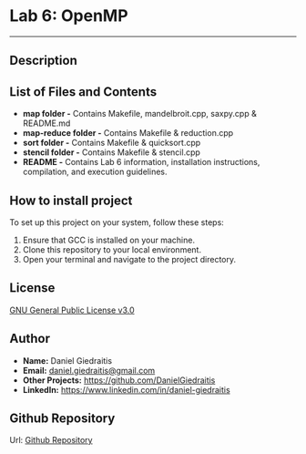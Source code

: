 # Lab 6: OpenMP

---

## Description
 

## List of Files and Contents
- **map folder -** Contains Makefile, mandelbroit.cpp, saxpy.cpp & README.md
- **map-reduce folder -** Contains Makefile & reduction.cpp
- **sort folder -** Contains Makefile & quicksort.cpp
- **stencil folder -** Contains Makefile & stencil.cpp
- **README -** Contains Lab 6 information, installation instructions, compilation, and execution guidelines.

## How to install project
To set up this project on your system, follow these steps:

1. Ensure that GCC is installed on your machine.
2. Clone this repository to your local environment.
3. Open your terminal and navigate to the project directory.

## License
[GNU General Public License v3.0 ](https://www.gnu.org/licenses/gpl-3.0.en.html)

## Author
- **Name:** Daniel Giedraitis
- **Email:** daniel.giedraitis@gmail.com
- **Other Projects:** https://github.com/DanielGiedraitis
- **LinkedIn:** https://www.linkedin.com/in/daniel-giedraitis

## Github Repository
Url: [Github Repository](https://github.com/DanielGiedraitis/Concurrent-Development/tree/main)
